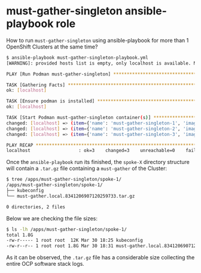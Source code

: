 # must-gather-singleton ansible-playbook role

How to run `must-gather-singleton` using ansible-playbook for more than 1 OpenShift Clusters at the same time?

```bash
$ ansible-playbook must-gather-singleton-playbook.yml 
[WARNING]: provided hosts list is empty, only localhost is available. Note that the implicit localhost does not match 'all'

PLAY [Run Podman must-gather-singleton] ******************************************************************************************************************************************************************************************************

TASK [Gathering Facts] ***********************************************************************************************************************************************************************************************************************
ok: [localhost]

TASK [Ensure podman is installed] ************************************************************************************************************************************************************************************************************
ok: [localhost]

TASK [Start Podman must-gather-singleton container(s)] ***************************************************************************************************************************************************************************************
changed: [localhost] => (item={'name': 'must-gather-singleton-1', 'image': 'quay.io/midu/must-gather-singleton.x86_64:4.14', 'volume_src': '/apps/must-gather-singleton/spoke-1/', 'container_dest': '/apps/must-gather/'})
changed: [localhost] => (item={'name': 'must-gather-singleton-2', 'image': 'quay.io/midu/must-gather-singleton.x86_64:4.14', 'volume_src': '/apps/must-gather-singleton/spoke-2/', 'container_dest': '/apps/must-gather/'})
changed: [localhost] => (item={'name': 'must-gather-singleton-3', 'image': 'quay.io/midu/must-gather-singleton.x86_64:4.14', 'volume_src': '/apps/must-gather-singleton/spoke-3/', 'container_dest': '/apps/must-gather/'})

PLAY RECAP ***********************************************************************************************************************************************************************************************************************************
localhost                  : ok=3    changed=3    unreachable=0    failed=0    skipped=0    rescued=0    ignored=0   
```

Once the `ansible-playbook` run its finished, the `spoke-X` directory structure will contain a `.tar.gz` file containing a `must-gather` of the Cluster:

```bash
$ tree /apps/must-gather-singleton/spoke-1/
/apps/must-gather-singleton/spoke-1/
├── kubeconfig
└── must-gather.local.8341206907120259733.tar.gz

0 directories, 2 files
```

Below we are checking the file sizes:

```bash
$ ls -lh /apps/must-gather-singleton/spoke-1/
total 1.8G
-rw-r----- 1 root root  12K Mar 30 18:25 kubeconfig
-rw-r--r-- 1 root root 1.8G Mar 30 18:31 must-gather.local.8341206907120259733.tar.gz
```
As it can be observed, the `.tar.gz` file has a considerable size collecting the entire OCP software stack logs.
